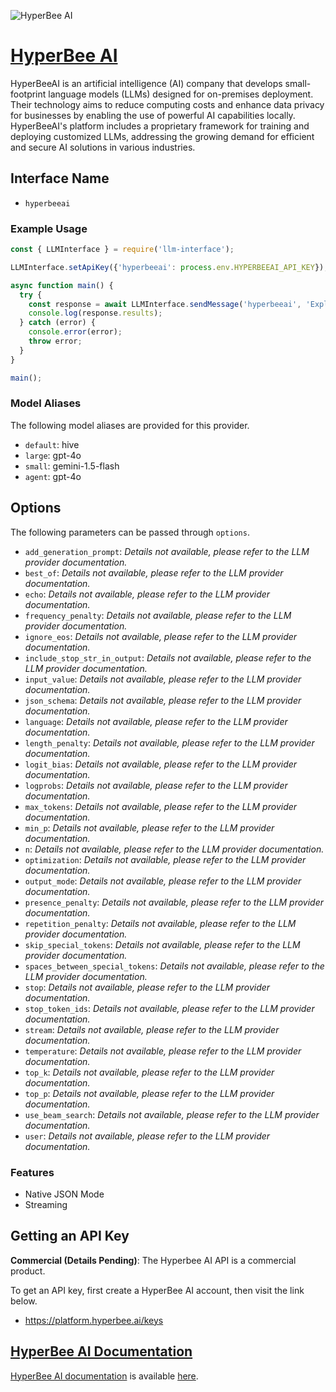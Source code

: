 ![HyperBee AI](https://samestrin.github.io/media/llm-interface/hyperbee.ai.1024x641.png)

# [HyperBee AI](https://www.hyperbee.ai)

HyperBeeAI is an artificial intelligence (AI) company that develops small-footprint language models (LLMs) designed for on-premises deployment. Their technology aims to reduce computing costs and enhance data privacy for businesses by enabling the use of powerful AI capabilities locally. HyperBeeAI's platform includes a proprietary framework for training and deploying customized LLMs, addressing the growing demand for efficient and secure AI solutions in various industries.

## Interface Name

- `hyperbeeai`

### Example Usage

```javascript
const { LLMInterface } = require('llm-interface');

LLMInterface.setApiKey({'hyperbeeai': process.env.HYPERBEEAI_API_KEY});

async function main() {
  try {
    const response = await LLMInterface.sendMessage('hyperbeeai', 'Explain the importance of low latency LLMs.');
    console.log(response.results);
  } catch (error) {
    console.error(error);
    throw error;
  }
}

main();
```

### Model Aliases

The following model aliases are provided for this provider. 

- `default`: hive
- `large`: gpt-4o
- `small`: gemini-1.5-flash
- `agent`: gpt-4o


## Options

The following parameters can be passed through `options`.

- `add_generation_prompt`: _Details not available, please refer to the LLM provider documentation._
- `best_of`: _Details not available, please refer to the LLM provider documentation._
- `echo`: _Details not available, please refer to the LLM provider documentation._
- `frequency_penalty`: _Details not available, please refer to the LLM provider documentation._
- `ignore_eos`: _Details not available, please refer to the LLM provider documentation._
- `include_stop_str_in_output`: _Details not available, please refer to the LLM provider documentation._
- `input_value`: _Details not available, please refer to the LLM provider documentation._
- `json_schema`: _Details not available, please refer to the LLM provider documentation._
- `language`: _Details not available, please refer to the LLM provider documentation._
- `length_penalty`: _Details not available, please refer to the LLM provider documentation._
- `logit_bias`: _Details not available, please refer to the LLM provider documentation._
- `logprobs`: _Details not available, please refer to the LLM provider documentation._
- `max_tokens`: _Details not available, please refer to the LLM provider documentation._
- `min_p`: _Details not available, please refer to the LLM provider documentation._
- `n`: _Details not available, please refer to the LLM provider documentation._
- `optimization`: _Details not available, please refer to the LLM provider documentation._
- `output_mode`: _Details not available, please refer to the LLM provider documentation._
- `presence_penalty`: _Details not available, please refer to the LLM provider documentation._
- `repetition_penalty`: _Details not available, please refer to the LLM provider documentation._
- `skip_special_tokens`: _Details not available, please refer to the LLM provider documentation._
- `spaces_between_special_tokens`: _Details not available, please refer to the LLM provider documentation._
- `stop`: _Details not available, please refer to the LLM provider documentation._
- `stop_token_ids`: _Details not available, please refer to the LLM provider documentation._
- `stream`: _Details not available, please refer to the LLM provider documentation._
- `temperature`: _Details not available, please refer to the LLM provider documentation._
- `top_k`: _Details not available, please refer to the LLM provider documentation._
- `top_p`: _Details not available, please refer to the LLM provider documentation._
- `use_beam_search`: _Details not available, please refer to the LLM provider documentation._
- `user`: _Details not available, please refer to the LLM provider documentation._


### Features

- Native JSON Mode
- Streaming


## Getting an API Key

**Commercial (Details Pending)**: The Hyperbee AI API is a commercial product.

To get an API key, first create a HyperBee AI account, then visit the link below.

- https://platform.hyperbee.ai/keys


## [HyperBee AI Documentation](https://docs.hyperbee.ai/api)

[HyperBee AI documentation](https://docs.hyperbee.ai/api) is available [here](https://docs.hyperbee.ai/api).
